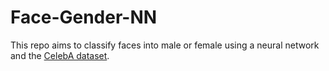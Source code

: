 # Face-Gender-NN

This repo aims to classify faces into male or female using a neural network and the [CelebA dataset](https://mmlab.ie.cuhk.edu.hk/projects/CelebA.html).